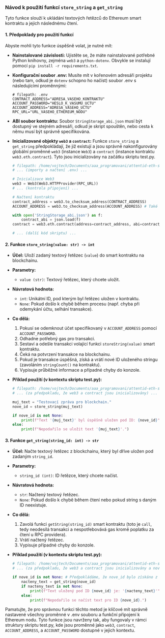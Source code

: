 ### Návod k použití funkcí `store_string` a `get_string`

Tyto funkce slouží k ukládání textových řetězců do Ethereum smart kontraktu a jejich následnému čtení.

#### 1. Předpoklady pro použití funkcí

Abyste mohli tyto funkce úspěšně volat, je nutné mít:

*   **Nainstalované závislosti:**
    Ujistěte se, že máte nainstalované potřebné Python knihovny, zejména `web3` a `python-dotenv`. Obvykle se instalují pomocí `pip install -r requirements.txt`.

*   **Konfigurační soubor .env:**
    Musíte mít v kořenovém adresáři projektu (nebo tam, odkud je `dotenv` schopno ho načíst) soubor .env s následujícími proměnnými:
    ```env
    # filepath: .env
    CONTRACT_ADDRESS="ADRESA_VASEHO_KONTRAKTU"
    ACCOUNT_PASSWORD="HESLO_K_VASUMU_UCTU"
    ACCOUNT_ADDRESS="ADRESA_VASEHO_UCTU"
    RPC_URL="URL_VASEHO_ETHEREUM_NODU" 
    ```

*   **ABI soubor kontraktu:**
    Soubor `StringStorage_abi.json` musí být dostupný ve stejném adresáři, odkud je skript spouštěn, nebo cesta k němu musí být správně specifikována.

*   **Inicializované objekty `web3` a `contract`:**
    Funkce `store_string` a `get_string` předpokládají, že již existují a jsou správně nakonfigurovány globální proměnné `web3` (instance `Web3`) a `contract` (instance kontraktu `web3.eth.contract`). Tyto jsou inicializovány na začátku skriptu test.py.

    ```python
    # filepath: /home/vojtech/Documents/aaa_programovani/attentid-eth-sit-docker/python_source/test.py
    # ... (importy a načtení .env) ...

    # Inicializace Web3
    web3 = Web3(Web3.HTTPProvider(RPC_URL))
    # ... (kontrola připojení) ...

    # Načtení kontraktu
    contract_address = web3.to_checksum_address(CONTRACT_ADDRESS)
    ACCOUNT_ADDRESS = web3.to_checksum_address(ACCOUNT_ADDRESS) # Také se používá v store_string
    
    with open('StringStorage_abi.json') as f:
        contract_abi = json.load(f)
    contract = web3.eth.contract(address=contract_address, abi=contract_abi)
    
    # ... (další kód skriptu) ...
    ```

#### 2. Funkce `store_string(value: str) -> int`

*   **Účel:** Uloží zadaný textový řetězec (`value`) do smart kontraktu na blockchainu.
*   **Parametry:**
    *   `value (str)`: Textový řetězec, který chcete uložit.
*   **Návratová hodnota:**
    *   `int`: Unikátní ID, pod kterým byl řetězec uložen v kontraktu.
    *   `None`: Pokud došlo k chybě během procesu (např. chyba při odemykání účtu, selhání transakce).
*   **Co dělá:**
    1.  Pokusí se odemknout účet specifikovaný v `ACCOUNT_ADDRESS` pomocí `ACCOUNT_PASSWORD`.
    2.  Odhadne potřebný gas pro transakci.
    3.  Sestaví a odešle transakci volající funkci `storeString(value)` smart kontraktu.
    4.  Čeká na potvrzení transakce na blockchainu.
    5.  Pokud je transakce úspěšná, získá a vrátí nové ID uloženého stringu (zavoláním `stringCount()` na kontraktu).
    6.  Vypisuje průběžné informace a případné chyby do konzole.

*   **Příklad použití (v kontextu skriptu test.py):**
    ```python
    # filepath: /home/vojtech/Documents/aaa_programovani/attentid-eth-sit-docker/python_source/test.py
    # ... (za předpokladu, že web3 a contract jsou inicializovány) ...

    muj_text = "Testovací zpráva pro blockchain."
    nove_id = store_string(muj_text)

    if nove_id is not None:
        print(f"Text '{muj_text}' byl úspěšně uložen pod ID: {nove_id}")
    else:
        print(f"Nepodařilo se uložit text '{muj_text}'.")
    ```

#### 3. Funkce `get_string(string_id: int) -> str`

*   **Účel:** Načte textový řetězec z blockchainu, který byl dříve uložen pod zadaným `string_id`.
*   **Parametry:**
    *   `string_id (int)`: ID řetězce, který chcete načíst.
*   **Návratová hodnota:**
    *   `str`: Načtený textový řetězec.
    *   `None`: Pokud došlo k chybě během čtení nebo pokud string s daným ID neexistuje.
*   **Co dělá:**
    1.  Zavolá funkci `getString(string_id)` smart kontraktu (toto je `call`, tedy neodesílá transakci a nespotřebovává gas kromě poplatku za čtení u RPC providera).
    2.  Vrátí načtený řetězec.
    3.  Vypisuje případné chyby do konzole.

*   **Příklad použití (v kontextu skriptu test.py):**
    ```python
    # filepath: /home/vojtech/Documents/aaa_programovani/attentid-eth-sit-docker/python_source/test.py
    # ... (za předpokladu, že web3 a contract jsou inicializovány a nove_id bylo získáno) ...

    if nove_id is not None: # Předpokládáme, že nove_id bylo získáno z store_string
        nacteny_text = get_string(nove_id)
        if nacteny_text is not None:
            print(f"Text uložený pod ID {nove_id} je: '{nacteny_text}'")
        else:
            print(f"Nepodařilo se načíst text pro ID {nove_id}.")
    ```

Pamatujte, že pro správnou funkci těchto metod je klíčové mít správně nastavené všechny proměnné v .env souboru a funkční připojení k Ethereum nodu. Tyto funkce jsou navrženy tak, aby fungovaly v rámci struktury skriptu test.py, kde jsou proměnné jako `web3`, `contract`, `ACCOUNT_ADDRESS`, a `ACCOUNT_PASSWORD` dostupné v jejich kontextu.
